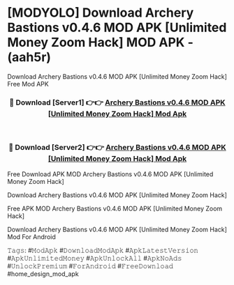 # [MODYOLO] Download Archery Bastions v0.4.6 MOD APK [Unlimited Money Zoom Hack] MOD APK - (aah5r)
Download Archery Bastions v0.4.6 MOD APK [Unlimited Money Zoom Hack] Free Mod APK

<div align="center">
<h3>🔴 Download [Server1] 👉👉 <a href="https://apk-comot.site?title=Archery_Bastions_v0.4.6_MOD_APK_[Unlimited_Money_Zoom_Hack]">Archery Bastions v0.4.6 MOD APK [Unlimited Money Zoom Hack] Mod Apk</a></h3><br>

<h3>🔴 Download [Server2] 👉👉 <a href="https://apk-comot.site?title=Archery_Bastions_v0.4.6_MOD_APK_[Unlimited_Money_Zoom_Hack]">Archery Bastions v0.4.6 MOD APK [Unlimited Money Zoom Hack] Mod Apk</a></h3>
</div>


Free Download APK MOD Archery Bastions v0.4.6 MOD APK [Unlimited Money Zoom Hack]

Download Archery Bastions v0.4.6 MOD APK [Unlimited Money Zoom Hack] 

Free APK MOD Archery Bastions v0.4.6 MOD APK [Unlimited Money Zoom Hack] 

Download Archery Bastions v0.4.6 MOD APK [Unlimited Money Zoom Hack] Mod For Android

𝚃𝚊𝚐𝚜: #𝙼𝚘𝚍𝙰𝚙𝚔 #𝙳𝚘𝚠𝚗𝚕𝚘𝚊𝚍𝙼𝚘𝚍𝙰𝚙𝚔 #𝙰𝚙𝚔𝙻𝚊𝚝𝚎𝚜𝚝𝚅𝚎𝚛𝚜𝚒𝚘𝚗 #𝙰𝚙𝚔𝚄𝚗𝚕𝚒𝚖𝚒𝚝𝚎𝚍𝙼𝚘𝚗𝚎𝚢 #𝙰𝚙𝚔𝚄𝚗𝚕𝚘𝚌𝚔𝙰𝚕𝚕 #𝙰𝚙𝚔𝙽𝚘𝙰𝚍𝚜 #𝚄𝚗𝚕𝚘𝚌𝚔𝙿𝚛𝚎𝚖𝚒𝚞𝚖 #𝙵𝚘𝚛𝙰𝚗𝚍𝚛𝚘𝚒𝚍 #𝙵𝚛𝚎𝚎𝙳𝚘𝚠𝚗𝚕𝚘𝚊𝚍 #home_design_mod_apk